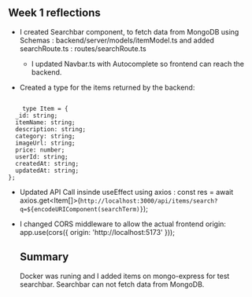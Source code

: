 ## Week 1 reflections

- I created Searchbar component, to fetch data from MongoDB using Schemas : backend/server/models/itemModel.ts 
  and added searchRoute.ts : routes/searchRoute.ts

  - I updated Navbar.ts with Autocomplete
so frontend can reach the backend.

- Created a type for the items returned by the backend: 
<code>
    type Item = {
  _id: string;
  itemName: string;
  description: string;
  category: string;
  imageUrl: string;
  price: number;
  userId: string;
  createdAt: string;
  updatedAt: string;
};
</code>

- Updated API Call insinde useEffect using axios : 
  const res = await axios.get<Item[]>(`http://localhost:3000/api/items/search?q=${encodeURIComponent(searchTerm)}`);


- I changed CORS middleware to allow the actual frontend origin: 
  app.use(cors({ origin: 'http://localhost:5173' }));

  ## Summary

  Docker was runing and I added items on mongo-express for test searchbar.
Searchbar can not fetch data from MongoDB.
